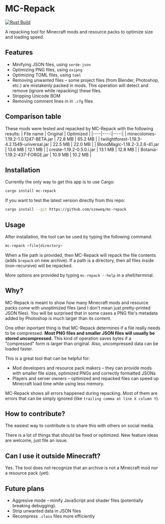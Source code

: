 # MC-Repack
[![Rust Build](https://github.com/szeweq/mc-repack/actions/workflows/rust-build.yml/badge.svg)](https://github.com/szeweq/mc-repack/actions/workflows/rust-build.yml)

A repacking tool for Minecraft mods and resource packs to optimize size and loading speed.

## Features
- Minifying JSON files, using `serde-json`
- Optimizing PNG files, using `oxipng`
- Optimizing TOML files, using `toml`
- Removing unwanted files – some project files (from Blender, Photoshop, etc.) are mistakenly packed in mods. This operation will detect and remove (ignore while repacking) these files.
- Stripping Unicode BOM
- Removing comment lines in in `.cfg` files

## Comparison table
These mods were tested and repacked by MC-Repack with the following results:
| File name | Original | Optimized |
|----|----:|----:|
| minecolonies-1.19.2-1.0.1247-BETA.jar | 72.8 MB | 65.2 MB |
| twilightforest-1.19.3-4.2.1549-universal.jar | 22.5 MB | 22.0 MB |
| BloodMagic-1.18.2-3.2.6-41.jar | 13.6 MB | 12.1 MB |
| create-1.19.2-0.5.0.i.jar | 13.1 MB | 12.8 MB |
| Botania-1.19.2-437-FORGE.jar | 10.9 MB | 10.2 MB |

## Installation
Currently the only way to get this app is to use Cargo:
```sh
cargo install mc-repack
```

If you want to test the latest version directly from this repo:
```sh
cargo install --git https://github.com/szeweq/mc-repack
```

## Usage
After installation, the tool can be used by typing the following command:
```sh
mc-repack <file|directory>
```
When a file path is provided, then MC-Repack will repack the file contents (adds `$repack` on new archive). If a path is a directory, then all files inside (non-recursive) will be repacked.

More options are provided by typing `mc-repack --help` in a shell/terminal.

## Why?
MC-Repack is meant to show how many Minecraft mods and resource packs come with unoptimized files (and I don't mean just pretty-printed JSON files). You will be surprised that in some cases a PNG file's metadata added by Photoshop is much larger than its content.

One other inportant thing is that MC-Repack determines if a file really needs to be compressed. **Most PNG files and smaller JSON files will usually be stored uncompressed.** This kind of operation saves bytes if a "compressed" form is larger than original. Also, uncompressed data can be loaded faster.

This is a great tool that can be helpful for:
- Mod developers and resource pack makers – they can provide mods with smaller file sizes, optimized PNGs and correctly formatted JSONs
- Players and server owners – optimized and repacked files can speed up Minecraft load time while using less memory.

MC-Repack shows all errors happened during repacking. Most of them are errors that can be simply ignored (like `trailing comma at line X column Y`).

## How to contribute?
The easiest way to contribute is to share this with others on social media.

There is a lot of things that should be fixed or optimized. New feature ideas are welcome, just file an issue.

## Can I use it outside Minecraft?
Yes. The tool does not recognize that an archive is not a Minecraft mod nor a resource pack (yet).

## Future plans
- Aggresive mode – minify JavaScript and shader files (potentially breaking debugging).
- Strip unwanted data in JSON files
- Recompress `.class` files more efficiently